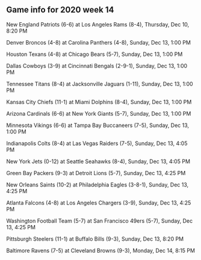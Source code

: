 ## Game info for 2020 week 14
New England Patriots (6-6) at Los Angeles Rams (8-4), Thursday, Dec 10, 8:20 PM



Denver Broncos (4-8) at Carolina Panthers (4-8), Sunday, Dec 13, 1:00 PM

Houston Texans (4-8) at Chicago Bears (5-7), Sunday, Dec 13, 1:00 PM

Dallas Cowboys (3-9) at Cincinnati Bengals (2-9-1), Sunday, Dec 13, 1:00 PM

Tennessee Titans (8-4) at Jacksonville Jaguars (1-11), Sunday, Dec 13, 1:00 PM

Kansas City Chiefs (11-1) at Miami Dolphins (8-4), Sunday, Dec 13, 1:00 PM

Arizona Cardinals (6-6) at New York Giants (5-7), Sunday, Dec 13, 1:00 PM

Minnesota Vikings (6-6) at Tampa Bay Buccaneers (7-5), Sunday, Dec 13, 1:00 PM



Indianapolis Colts (8-4) at Las Vegas Raiders (7-5), Sunday, Dec 13, 4:05 PM

New York Jets (0-12) at Seattle Seahawks (8-4), Sunday, Dec 13, 4:05 PM

Green Bay Packers (9-3) at Detroit Lions (5-7), Sunday, Dec 13, 4:25 PM

New Orleans Saints (10-2) at Philadelphia Eagles (3-8-1), Sunday, Dec 13, 4:25 PM

Atlanta Falcons (4-8) at Los Angeles Chargers (3-9), Sunday, Dec 13, 4:25 PM

Washington Football Team (5-7) at San Francisco 49ers (5-7), Sunday, Dec 13, 4:25 PM



Pittsburgh Steelers (11-1) at Buffalo Bills (9-3), Sunday, Dec 13, 8:20 PM



Baltimore Ravens (7-5) at Cleveland Browns (9-3), Monday, Dec 14, 8:15 PM

